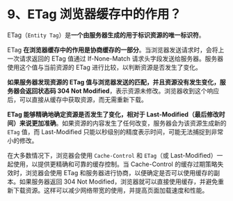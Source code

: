 # 9、ETag 浏览器缓存中的作用？

ETag（`Entity Tag`）是**一个由服务器生成的用于标识资源的唯一标识符**。

ETag **在浏览器缓存中的作用是协商缓存的一部分**。当浏览器发送请求时，会将上一次请求返回的 ETag 值通过 If-None-Match 请求头字段发送给服务器。服务器使用这个值与当前资源的 ETag 进行比较，以判断资源是否发生了变化。

**如果服务器发现资源的 ETag 值与浏览器发送的匹配，并且资源没有发生变化，服务器会返回状态码 304 Not Modified**，表示资源未修改。浏览器收到这个响应后，可以直接从缓存中获取资源，而无需重新下载。

**ETag 能够精确地确定资源是否发生了变化，相对于 Last-Modified（最后修改时间）来说更加准确**。如果资源的内容发生了任何改变，服务器会为该资源生成新的 `ETag` 值，而 Last-Modified 只能以秒级别的精度表示时间，可能无法捕捉到非常小的修改。

在大多数情况下，浏览器会使用 `Cache-Control` 和 `ETag`（或 Last-Modified）一起使用，以提供更精确和可靠的缓存控制。当 Cache-Control 的缓存过期策略失效时，浏览器会使用 ETag 和服务器进行协商，以便确定是否可以使用缓存的副本。如果服务器返回 304 Not Modified，浏览器就可以直接使用缓存，并避免重新下载资源。这样可以减少网络带宽的使用，并提高页面加载速度和性能。
